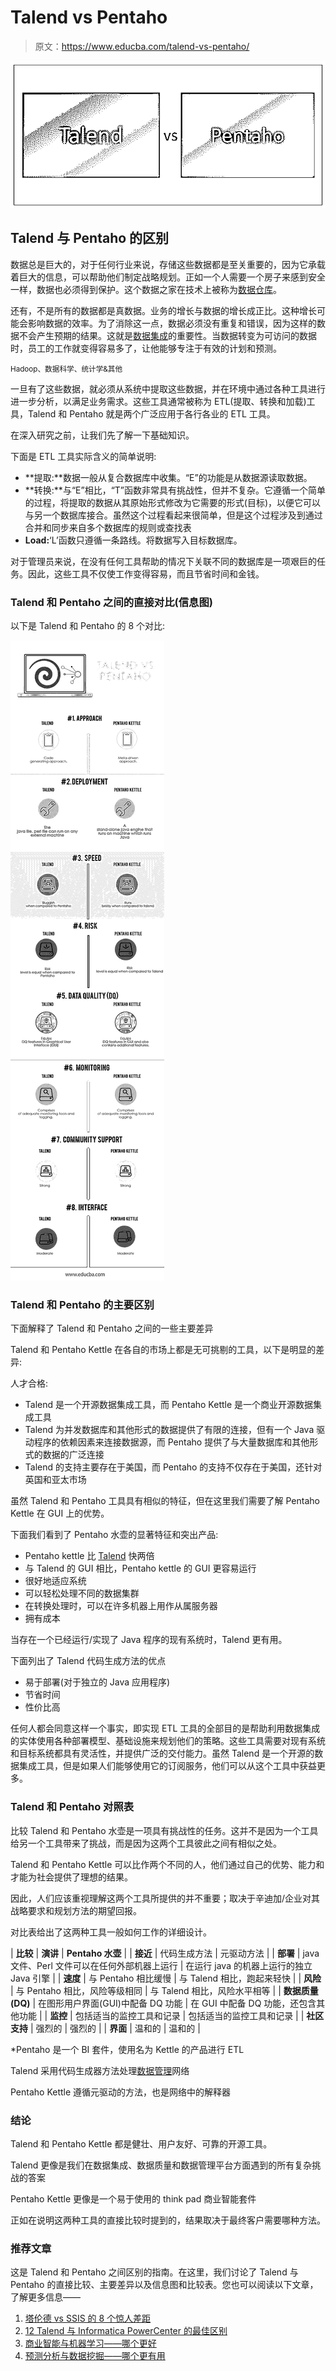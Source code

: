 # Talend vs Pentaho

> 原文：<https://www.educba.com/talend-vs-pentaho/>

![Talend vs Pentaho](img/915f80170ce6b9eab77c26c6f046dc92.png)



## Talend 与 Pentaho 的区别

数据总是巨大的，对于任何行业来说，存储这些数据都是至关重要的，因为它承载着巨大的信息，可以帮助他们制定战略规划。正如一个人需要一个房子来感到安全一样，数据也必须得到保护。这个数据之家在技术上被称为[数据仓库](https://www.educba.com/business-intelligence-vs-data-warehouse/)。

还有，不是所有的数据都是真数据。业务的增长与数据的增长成正比。这种增长可能会影响数据的效率。为了消除这一点，数据必须没有重复和错误，因为这样的数据不会产生预期的结果。这就是[数据集成](https://www.educba.com/modern-data-integration/)的重要性。当数据转变为可访问的数据时，员工的工作就变得容易多了，让他能够专注于有效的计划和预测。

<small>Hadoop、数据科学、统计学&其他</small>

一旦有了这些数据，就必须从系统中提取这些数据，并在环境中通过各种工具进行进一步分析，以满足业务需求。这些工具通常被称为 ETL(提取、转换和加载)工具，Talend 和 Pentaho 就是两个广泛应用于各行各业的 ETL 工具。

在深入研究之前，让我们先了解一下基础知识。

下面是 ETL 工具实际含义的简单说明:

*   **提取:**数据一般从复合数据库中收集。“E”的功能是从数据源读取数据。
*   **转换:**与“E”相比，“T”函数非常具有挑战性，但并不复杂。它遵循一个简单的过程，将提取的数据从其原始形式修改为它需要的形式(目标)，以便它可以与另一个数据库接合。虽然这个过程看起来很简单，但是这个过程涉及到通过合并和同步来自多个数据库的规则或查找表
*   **Load:**‘L’函数只遵循一条路线。将数据写入目标数据库。

对于管理员来说，在没有任何工具帮助的情况下关联不同的数据库是一项艰巨的任务。因此，这些工具不仅使工作变得容易，而且节省时间和金钱。

### Talend 和 Pentaho 之间的直接对比(信息图)

以下是 Talend 和 Pentaho 的 8 个对比:

![TALEND VS PENTAHO](img/51c9644fff246f9c9113bcfd897d2ffd.png)



### Talend 和 Pentaho 的主要区别

下面解释了 Talend 和 Pentaho 之间的一些主要差异

Talend 和 Pentaho Kettle 在各自的市场上都是无可挑剔的工具，以下是明显的差异:

人才合格:

*   Talend 是一个开源数据集成工具，而 Pentaho Kettle 是一个商业开源数据集成工具
*   Talend 为并发数据库和其他形式的数据提供了有限的连接，但有一个 Java 驱动程序的依赖因素来连接数据源，而 Pentaho 提供了与大量数据库和其他形式的数据的广泛连接
*   Talend 的支持主要存在于美国，而 Pentaho 的支持不仅存在于美国，还针对英国和亚太市场

虽然 Talend 和 Pentaho 工具具有相似的特征，但在这里我们需要了解 Pentaho Kettle 在 GUI 上的优势。

下面我们看到了 Pentaho 水壶的显著特征和突出产品:

*   Pentaho kettle 比 [Talend](https://www.educba.com/talend-vs-informatica-powercenter/) 快两倍
*   与 Talend 的 GUI 相比，Pentaho kettle 的 GUI 更容易运行
*   很好地适应系统
*   可以轻松处理不同的数据集群
*   在转换处理时，可以在许多机器上用作从属服务器
*   拥有成本

当存在一个已经运行/实现了 Java 程序的现有系统时，Talend 更有用。

下面列出了 Talend 代码生成方法的优点

*   易于部署(对于独立的 Java 应用程序)
*   节省时间
*   性价比高

任何人都会同意这样一个事实，即实现 ETL 工具的全部目的是帮助利用数据集成的实体使用各种部署模型、基础设施来规划他们的策略。这些工具需要对现有系统和目标系统都具有灵活性，并提供广泛的交付能力。虽然 Talend 是一个开源的数据集成工具，但是如果人们能够使用它的订阅服务，他们可以从这个工具中获益更多。

### Talend 和 Pentaho 对照表

比较 Talend 和 Pentaho 水壶是一项具有挑战性的任务。这并不是因为一个工具给另一个工具带来了挑战，而是因为这两个工具彼此之间有相似之处。

Talend 和 Pentaho Kettle 可以比作两个不同的人，他们通过自己的优势、能力和才能为社会提供了理想的结果。

因此，人们应该重视理解这两个工具所提供的并不重要；取决于辛迪加/企业对其战略要求和规划方法的期望回报。

对比表给出了这两种工具一般如何工作的详细设计。

| **比较** | **演讲** | **Pentaho 水壶** |
| **接近** | 代码生成方法 | 元驱动方法 |
| **部署** | java 文件、Perl 文件可以在任何外部机器上运行 | 在运行 java 的机器上运行的独立 Java 引擎 |
| **速度** | 与 Pentaho 相比缓慢 | 与 Talend 相比，跑起来轻快 |
| **风险** | 与 Pentaho 相比，风险等级相同 | 与 Talend 相比，风险水平相等 |
| **数据质量(DQ)** | 在图形用户界面(GUI)中配备 DQ 功能 | 在 GUI 中配备 DQ 功能，还包含其他功能 |
| **监控** | 包括适当的监控工具和记录 | 包括适当的监控工具和记录 |
| **社区支持** | 强烈的 | 强烈的 |
| **界面** | 温和的 | 温和的 |

*Pentaho 是一个 BI 套件，使用名为 Kettle 的产品进行 ETL

Talend 采用代码生成器方法处理[数据管理](https://www.educba.com/database-management-system/)网络

Pentaho Kettle 遵循元驱动的方法，也是网络中的解释器

### 结论

Talend 和 Pentaho Kettle 都是健壮、用户友好、可靠的开源工具。

Talend 更像是我们在数据集成、数据质量和数据管理平台方面遇到的所有复杂挑战的答案

Pentaho Kettle 更像是一个易于使用的 think pad 商业智能套件

正如在说明这两种工具的直接比较时提到的，结果取决于最终客户需要哪种方法。

### 推荐文章

这是 Talend 和 Pentaho 之间区别的指南。在这里，我们讨论了 Talend 与 Pentaho 的直接比较、主要差异以及信息图和比较表。您也可以阅读以下文章，了解更多信息——

1.  [塔伦德 vs SSIS 的 8 个惊人差距](https://www.educba.com/talend-vs-ssis/)
2.  [12 Talend 与 Informatica PowerCenter 的最佳区别](https://www.educba.com/talend-vs-informatica-powercenter/)
3.  [商业智能与机器学习——哪个更好](https://www.educba.com/business-intelligence-vs-machine-learning/)
4.  [预测分析与数据挖掘——哪个更有用](https://www.educba.com/predictive-analytics-vs-data-mining/)





